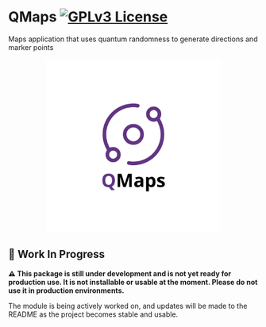 # QMaps [![GPLv3 License](https://img.shields.io/badge/License-GPL%20v3-yellow.svg)](https://opensource.org/licenses/)

Maps application that uses quantum randomness to generate directions and marker points

<p align="center">
  <img src="readme-assets/qmaps.png" alt="Logo of Motion Event" width="350"/>
</p>

## 🚧 Work In Progress

**⚠️ This package is still under development and is not yet ready for production use. It is not installable or usable at the moment. Please do not use it in production environments.**

The module is being actively worked on, and updates will be made to the README as the project becomes stable and usable.

